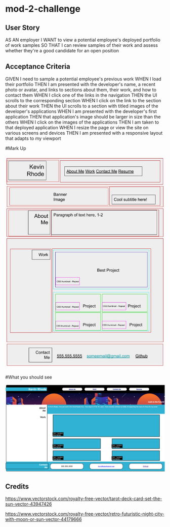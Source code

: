# mod-2-challenge

## User Story
AS AN employer
I WANT to view a potential employee's deployed portfolio of work samples
SO THAT I can review samples of their work and assess whether they're a good candidate for an open position

## Acceptance Criteria

GIVEN I need to sample a potential employee's previous work
WHEN I load their portfolio
THEN I am presented with the developer's name, a recent photo or avatar, and links to sections about them, their work, and how to contact them
WHEN I click one of the links in the navigation
THEN the UI scrolls to the corresponding section
WHEN I click on the link to the section about their work
THEN the UI scrolls to a section with titled images of the developer's applications
WHEN I am presented with the developer's first application
THEN that application's image should be larger in size than the others
WHEN I click on the images of the applications
THEN I am taken to that deployed application
WHEN I resize the page or view the site on various screens and devices
THEN I am presented with a responsive layout that adapts to my viewport

#Mark Up

![imageofthecompletedwork](./assets/images/module-2-chall.jpg)

#What you should see

![imageoftheloadedcite](./assets/images/127.0.0.1_5500_index.html.png)


## Credits

https://www.vectorstock.com/royalty-free-vector/tarot-deck-card-set-the-sun-vector-43947426

https://www.vectorstock.com/royalty-free-vector/retro-futuristic-night-city-with-moon-or-sun-vector-44179666

